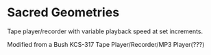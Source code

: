 # Sacred Geometries

Tape player/recorder with variable playback speed at set increments.

Modified from a Bush KCS-317 Tape Player/Recorder/MP3 Player(???)
